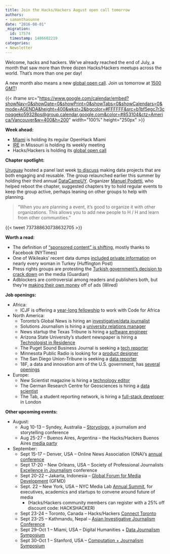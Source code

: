 ```yaml
---
title: Join the Hacks/Hackers August open call tomorrow
authors:
- samanthasunne
date: "2016-08-01"
_migration:
  id: 17574
  timestamp: 1486602219
categories:
- Newsletter
---
```


Welcome, hacks and hackers. We&#8217;ve already reached the end of July, a month that saw more than three dozen Hacks/Hackers meetups across the world. That&#8217;s more than one per day!

A new month also means a new [global open call][1]. Join us tomorrow at [1500 GMT][2]!

{{< iframe src="https://www.google.com/calendar/embed?showNav=0&showDate=0&showPrint=0&showTabs=0&showCalendars=0&mode=AGENDA&height=400&wkst=2&bgcolor=#FFFFFF&src=b1bf5egc7r3cnoqgeko59328ps@group.calendar.google.com&color=#853104&ctz=America/Vancouver&w=400&h=200" width="100%" height="250px" >}}

**Week ahead:**

  * [Miami][3] is holding its regular OpenHack Miami
  * [IRE][4] in Missouri is holding its weekly meeting
  * Hacks/Hackers is holding its [global open call][1]

**Chapter spotlight:**

[Uruguay][5] hosted a panel last week [to discuss][6] making data projects that are both engaging and reusable. The group relaunched earlier this summer by holding their third annual [DataCampUY][7]. Organizer [Manuel Podetti][8], who helped reboot the chapter, suggested chapters try to hold regular events to keep the group active, perhaps leaning on other groups to help with planning.

> &#8220;When you are planning a event, it&#8217;s good to organize it with other organizations. This allows you to add new people to H / H and learn from other communities.&#8221;

{{< tweet 737388630738632705 >}}

**Worth a read:**

  * The definition of [&#8220;sponsored content&#8221; is shifting][9], mostly thanks to Facebook (NYTimes)
  * One of Wikileaks&#8217; recent data dumps [included private information][10] on nearly every woman in Turkey (Huffington Post)
  * Press rights groups are protesting the [Turkish government&#8217;s decision to crack down][11] on the media (Guardian)
  * Adblockers are controversial among readers and publishers both, but they&#8217;re [making their own money][12] off of ads (Wired)

**Job openings:**

  * Africa: 
      * ICJF is offering a [year-long fellowship][13] to work with Code for Africa
  * North America: 
      * Toronto&#8217;s Global News is hiring an [investigative/data journalist][14]
      * Solutions Journalism is hiring a [university relations manager][15]
      * News startup the Texas Tribune is hiring a [software engineer][16]
      * Arizona State University&#8217;s student newspaper is hiring a [Technologist in Residence][17]
      * The Puget Sound Business Journal is seeking a [tech reporter][18]
      * Minnesota Public Radio is looking for a [product designer][19]
      * The San Diego Union-Tribune is seeking a [data reporter][20]
      * 18F, a data and innovation arm of the U.S. government, has [several openings][21]
  * Europe: 
      * New Scientist magazine is hiring a [technology editor][22]
      * The German Research Centre for Geosciences is hiring a [data scientist][23]
      * The Tab, a student reporting network, is hiring a [full-stack developer][24] in London

**Other upcoming events:**

  * August: 
      * Aug 10-13 &#8211; Syndey, Australia &#8211; [Storyology][25], a journalism and storytelling conference
      * Aug 25-27 &#8211; Buenos Aires, Argentina &#8211; the Hacks/Hackers Buenos Aires [media party][26]
  * September: 
      * Sept 15-17 &#8211; Denver, USA &#8211; Online News Association (ONA)&#8217;s [annual conference][27]
      * Sept 17-20 &#8211; New Orleans, USA &#8211; Society of Professional Journalists [Excellence in Journalism][28] conference
      * Sept 20-22 &#8211; Jakarta, Indonesia &#8211; [Global Forum for Media Development][29] (GFMD)
      * Sept. 22 &#8211; New York, USA &#8211; NYC Media Lab [Annual Summit][30], for executives, academics and startups to convene around future of media 
          * (Hacks/Hackers community members can register with a 25% off discount code: HACKSHACKER)
      * Sept 23-24 &#8211; Toronto, Canada &#8211; Hacks/Hackers [Connect Toronto][31]
      * Sept 23-25 &#8211; Kathmandu, Nepal &#8211; [Asian Investigative Journalism Conference][32]
      * Sept 29-Oct 1 &#8211; Miami, USA &#8211; Digital Humanities + [Data Journalism Symposium][33]
      * Sept 30-Oct 1 &#8211; Stanford, USA &#8211; [Computation + Journalism Symposium][34]

 [1]: http://hackshackers.com/resources/global-open-call/
 [2]: http://www.timeanddate.com/worldclock/fixedtime.html?msg=HH+Global+Call&iso=20160802T11&p1=179
 [3]: http://www.meetup.com/Hacks-Hackers-Miami/
 [4]: http://www.meetup.com/hackshackersIRE/
 [5]: http://www.meetup.com/HacksHackersUY
 [6]: http://www.meetup.com/HacksHackersUY/events/232761891/
 [7]: http://www.meetup.com/HacksHackersUY/events/231345503/
 [8]: https://twitter.com/ManuPodetti
 [9]: http://www.nytimes.com/2016/07/25/business/sponsored-content-takes-larger-role-in-media-companies.html
 [10]: http://www.huffingtonpost.com/zeynep-tufekci/wikileaks-erdogan-emails_b_11158792.html
 [11]: https://www.theguardian.com/media/greenslade/2016/jul/29/press-freedom-groups-condemn-turkish-media-crackdown
 [12]: http://www.wired.com/2016/03/heres-how-that-adblocker-youre-using-makes-money/
 [13]: http://ijnet.org/en/opportunities/icfj-seeks-knight-international-journalism-fellow-worldwide-0
 [14]: https://www.workopolis.com/jobsearch/job/17011831?uc=
 [15]: http://solutionsjournalism.org/job-opening/
 [16]: https://www.texastribune.org/jobs/software-engineer/
 [17]: http://ire.org/jobs/job/862/
 [18]: http://talkingbiznews.com/biz-news-help-wanted/puget-sound-business-journal-seeks-tech-reporter-3/
 [19]: https://americanpublicmedia.applicantpro.com/jobs/405565.html?designernews
 [20]: https://www.journalismjobs.com/job-listings/1631729
 [21]: https://pages.18f.gov/joining-18f/open-positions/
 [22]: http://www.gorkanajobs.co.uk/job/63607/new-scientist-technology-editor/?LinkSource=PremiumListing
 [23]: http://www.gfz-potsdam.de/en/career/job-offers/job/551516-d-research-scientist-mf/
 [24]: http://blog.thetab.com/post/148053360189/senior-full-stack-developer-shoreditchlondon
 [25]: http://www.walkleys.com/storyology16/
 [26]: http://www.mediaparty.info/2016/
 [27]: http://ona16.journalists.org/
 [28]: http://excellenceinjournalism.org/
 [29]: http://gfmd.info/en/site/news/882/Get-ready-for-the-2016-Jakarta-World-Forum-for-Media-Development.htm
 [30]: http://summit.nycmedialab.org/
 [31]: http://connect.hackshackers.com/events/toronto
 [32]: http://2016.uncoveringasia.org/
 [33]: http://dhdjmiami.com/
 [34]: http://journalism.stanford.edu/cj2016/